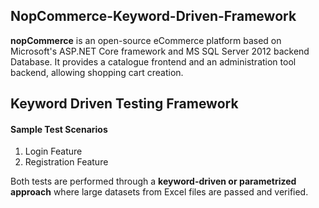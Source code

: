 ## NopCommerce-Keyword-Driven-Framework

**nopCommerce** is an open-source eCommerce platform based on Microsoft's ASP.NET Core framework and MS SQL Server 2012 backend Database. It provides a catalogue frontend and an administration tool backend, allowing shopping cart creation. 

## Keyword Driven Testing Framework 
#### Sample Test Scenarios
1. Login Feature 
2. Registration Feature
    
Both tests are performed through a **keyword-driven or parametrized approach** where large datasets from Excel files are passed and verified. 
